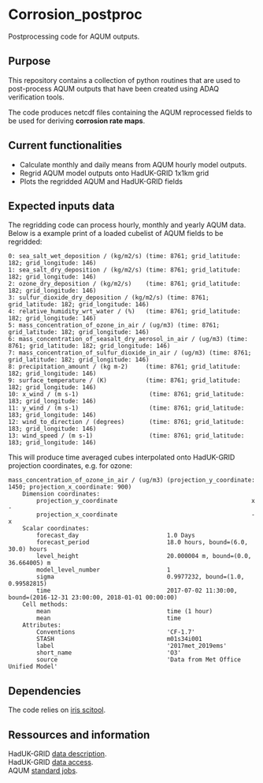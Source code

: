 # Corrosion_postproc
Postprocessing code for AQUM outputs.

## Purpose
This repository contains a collection of python routines that are used to post-process AQUM outputs that have been created using ADAQ verification tools.

The code produces netcdf files containing the AQUM reprocessed fields to be used for deriving __corrosion rate maps__.  

## Current functionalities
- Calculate monthly and daily means from AQUM hourly model outputs.
- Regrid AQUM model outputs onto HadUK-GRID 1x1km grid
- Plots the regridded AQUM and HadUK-GRID fields

## Expected inputs data

The regridding code can process hourly, monthly and yearly AQUM data. 
Below is a example print of a loaded cubelist of AQUM fields to be regridded: 
```
0: sea_salt_wet_deposition / (kg/m2/s) (time: 8761; grid_latitude: 182; grid_longitude: 146)
1: sea_salt_dry_deposition / (kg/m2/s) (time: 8761; grid_latitude: 182; grid_longitude: 146)
2: ozone_dry_deposition / (kg/m2/s)    (time: 8761; grid_latitude: 182; grid_longitude: 146)
3: sulfur_dioxide_dry_deposition / (kg/m2/s) (time: 8761; grid_latitude: 182; grid_longitude: 146)
4: relative_humidity_wrt_water / (%)   (time: 8761; grid_latitude: 182; grid_longitude: 146)
5: mass_concentration_of_ozone_in_air / (ug/m3) (time: 8761; grid_latitude: 182; grid_longitude: 146)
6: mass_concentration_of_seasalt_dry_aerosol_in_air / (ug/m3) (time: 8761; grid_latitude: 182; grid_longitude: 146)
7: mass_concentration_of_sulfur_dioxide_in_air / (ug/m3) (time: 8761; grid_latitude: 182; grid_longitude: 146)
8: precipitation_amount / (kg m-2)     (time: 8761; grid_latitude: 182; grid_longitude: 146)
9: surface_temperature / (K)           (time: 8761; grid_latitude: 182; grid_longitude: 146)
10: x_wind / (m s-1)                    (time: 8761; grid_latitude: 183; grid_longitude: 146)
11: y_wind / (m s-1)                    (time: 8761; grid_latitude: 183; grid_longitude: 146)
12: wind_to_direction / (degrees)       (time: 8761; grid_latitude: 183; grid_longitude: 146)
13: wind_speed / (m s-1)                (time: 8761; grid_latitude: 183; grid_longitude: 146)
```

This will produce time averaged cubes interpolated onto HadUK-GRID projection coordinates, e.g. for ozone:
```
mass_concentration_of_ozone_in_air / (ug/m3) (projection_y_coordinate: 1450; projection_x_coordinate: 900)
    Dimension coordinates:
        projection_y_coordinate                                      x                              -
        projection_x_coordinate                                      -                              x
    Scalar coordinates:
        forecast_day                         1.0 Days
        forecast_period                      18.0 hours, bound=(6.0, 30.0) hours
        level_height                         20.000004 m, bound=(0.0, 36.664005) m
        model_level_number                   1
        sigma                                0.9977232, bound=(1.0, 0.99582815)
        time                                 2017-07-02 11:30:00, bound=(2016-12-31 23:00:00, 2018-01-01 00:00:00)
    Cell methods:
        mean                                 time (1 hour)
        mean                                 time
    Attributes:
        Conventions                          'CF-1.7'
        STASH                                m01s34i001
        label                                '2017met_2019ems'
        short_name                           'O3'
        source                               'Data from Met Office Unified Model'
```

## Dependencies
The code relies on [iris scitool](https://scitools-iris.readthedocs.io/en/stable). 

## Ressources and information
HadUK-GRID [data description](https://www.metoffice.gov.uk/research/climate/maps-and-data/data/haduk-grid/haduk-grid).  
HadUK-GRID [data access](https://catalogue.ceda.ac.uk/uuid/4dc8450d889a491ebb20e724debe2dfb).  
AQUM [standard jobs](https://code.metoffice.gov.uk/trac/nwpscience/wiki/ResearchSuites/AQUM).  
